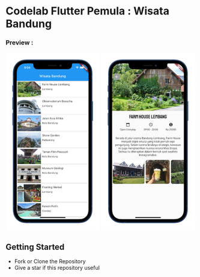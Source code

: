 # Codelab Flutter Pemula : Wisata Bandung

<h3 align="left">Preview :</h3>
<p align="left"> 
<img src="https://github.com/rizkikurniaa/wisata_bandung/blob/master/images/preview/ss-home.png" width="250"> <img src="https://github.com/rizkikurniaa/wisata_bandung/blob/master/images/preview/ss-detail.png" width="250">

## Getting Started
- Fork or Clone the Repository
- Give a star if this repository useful
